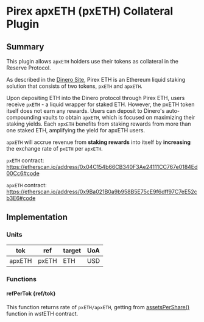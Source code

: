 # Pirex apxETH (pxETH) Collateral Plugin

## Summary

This plugin allows `apxETH` holders use their tokens as collateral in the Reserve Protocol.

As described in the [Dinero Site](https://dineroismoney.com/docs/pirex-eth-overview), Pirex ETH is an Ethereum liquid staking solution that consists of two tokens, `pxETH` and `apxETH`.

Upon depositing ETH into the Dinero protocol through Pirex ETH, users receive `pxETH` - a liquid wrapper for staked ETH. However, the pxETH token itself does not earn any rewards. Users can deposit to Dinero's auto-compounding vaults to obtain `apxETH`, which is focused on maximizing their staking yields. Each `apxETH` benefits from staking rewards from more than one staked ETH, amplifying the yield for apxETH users.

`apxETH` will accrue revenue from **staking rewards** into itself by **increasing** the exchange rate of `pxETH` per `apxETH`.

`pxETH` contract: <https://etherscan.io/address/0x04C154b66CB340F3Ae24111CC767e0184Ed00Cc6#code>

`apxETH` contract: <https://etherscan.io/address/0x9Ba021B0a9b958B5E75cE9f6dff97C7eE52cb3E6#code>

## Implementation

### Units

| tok    | ref   | target | UoA |
| ------ | ----- | ------ | --- |
| apxETH | pxETH | ETH    | USD |

### Functions

#### refPerTok {ref/tok}

This function returns rate of `pxETH/apxETH`, getting from [assetsPerShare()](https://etherscan.io/token/0x7f39c581f595b53c5cb19bd0b3f8da6c935e2ca0#readContract#F10) function in wstETH contract.
